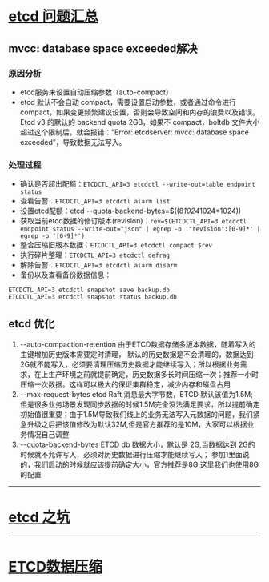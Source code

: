 # [etcd 问题汇总]( https://github.com/nutscloud/learning/issues/4 )

## mvcc: database space exceeded解决

### 原因分析

- etcd服务未设置自动压缩参数（auto-compact）
- etcd 默认不会自动 compact，需要设置启动参数，或者通过命令进行compact，如果变更频繁建议设置，否则会导致空间和内存的浪费以及错误。Etcd v3 的默认的 backend quota 2GB，如果不 compact，boltdb 文件大小超过这个限制后，就会报错：”Error: etcdserver: mvcc: database space exceeded”，导致数据无法写入。

### 处理过程

- 确认是否超出配额：`ETCDCTL_API=3 etcdctl --write-out=table endpoint status`
- 查看告警：`ETCDCTL_API=3 etcdctl alarm list`
- 设置etcd配额：etcd --quota-backend-bytes=$((8*1024*1024*1024))
- 获取当前etcd数据的修订版本(revision)：`rev=$(ETCDCTL_API=3 etcdctl endpoint status --write-out="json" | egrep -o '"revision":[0-9]*' | egrep -o '[0-9]*')`
- 整合压缩旧版本数据：`ETCDCTL_API=3 etcdctl compact $rev`
- 执行碎片整理：`ETCDCTL_API=3 etcdctl defrag`
- 解除告警：`ETCDCTL_API=3 etcdctl alarm disarm`
- 备份以及查看备份数据信息：

```
ETCDCTL_API=3 etcdctl snapshot save backup.db
ETCDCTL_API=3 etcdctl snapshot status backup.db
```

## etcd 优化

1. --auto-compaction-retention
   由于ETCD数据存储多版本数据，随着写入的主键增加历史版本需要定时清理， 默认的历史数据是不会清理的，数据达到2G就不能写入，必须要清理压缩历史数据才能继续写入；所以根据业务需求，在上生产环境之前就提前确定，历史数据多长时间压缩一次；推荐一小时压缩一次数据。这样可以极大的保证集群稳定，减少内存和磁盘占用
2. --max-request-bytes
   etcd Raft 消息最大字节数，ETCD 默认该值为1.5M; 但是很多业务场景发现同步数据的时候1.5M完全没法满足要求，所以提前确定初始值很重要；由于1.5M导致我们线上的业务无法写入元数据的问题，我们紧急升级之后把该值修改为默认32M,但是官方推荐的是10M，大家可以根据业务情况自己调整
3. --quota-backend-bytes
   ETCD db 数据大小，默认是 2G,当数据达到 2G的时候就不允许写入，必须对历史数据进行压缩才能继续写入； 参加1里面说的，我们启动的时候就应该提前确定大小，官方推荐是8G,这里我们也使用8G的配置

---

# [etcd 之坑]( https://drafts.damnever.com/2018/the-hole-in-etcd.html )

---

# [ETCD数据压缩]( https://www.rancher.cn/docs/rancher/v2.x/cn/configuration/admin-settings/compact/ )

